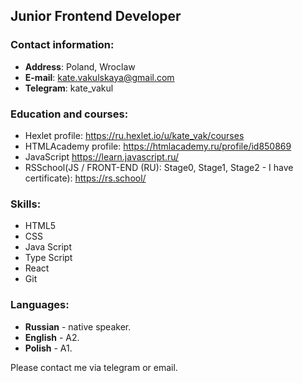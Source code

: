 ## Junior Frontend Developer
### Contact information:
* **Address**: Poland, Wroclaw
* **E-mail**: kate.vakulskaya@gmail.com
* **Telegram**: kate_vakul

### Education and courses:
* Hexlet profile: https://ru.hexlet.io/u/kate_vak/courses
* HTMLAcademy profile: https://htmlacademy.ru/profile/id850869
* JavaScript https://learn.javascript.ru/
* RSSchool(JS / FRONT-END (RU): Stage0, Stage1, Stage2 - I have certificate): https://rs.school/

### Skills:
* HTML5
* CSS
* Java Script
* Type Script
* React
* Git

### Languages:
* **Russian** - native speaker.
* **English** - A2.
* **Polish** - A1.

Please contact me via telegram or email.
<!--
**kate-js/kate-js** is a ✨ _special_ ✨ repository because its `README.md` (this file) appears on your GitHub profile.

Here are some ideas to get you started:

- 🔭 I’m currently working on ...
- 🌱 I’m currently learning ...
- 👯 I’m looking to collaborate on ...
- 🤔 I’m looking for help with ...
- 💬 Ask me about ...
- 📫 How to reach me: ...
- 😄 Pronouns: ...
- ⚡ Fun fact: ...
-->
